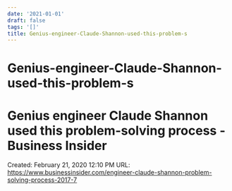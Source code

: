 ```yaml
---
date: '2021-01-01'
draft: false
tags: '[]'
title: Genius-engineer-Claude-Shannon-used-this-problem-s
---
```


# Genius-engineer-Claude-Shannon-used-this-problem-s

# Genius engineer Claude Shannon used this problem-solving process - Business Insider
Created: February 21, 2020 12:10 PM
URL: https://www.businessinsider.com/engineer-claude-shannon-problem-solving-process-2017-7
